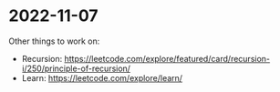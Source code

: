 # 2022-11-07

Other things to work on:
- Recursion: https://leetcode.com/explore/featured/card/recursion-i/250/principle-of-recursion/
- Learn: https://leetcode.com/explore/learn/
